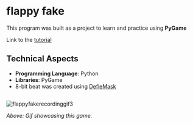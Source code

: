 # flappy fake
This program was built as a project to learn and practice using **PyGame**

Link to the [tutorial](https://www.youtube.com/watch?v=AY9MnQ4x3zk)


## Technical Aspects

- **Programming Language**: Python
- **Libraries**: PyGame
- 8-bit beat was created using [DefleMask](https://www.deflemask.com/get_legacy/)
##
![flappyfakerecordinggif3](https://github.com/user-attachments/assets/a40be3e6-3317-47d1-8622-8926469b2ba6)

*Above: Gif showcasing this game.*

